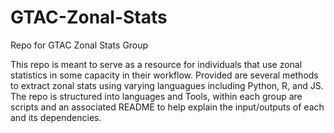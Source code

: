 # GTAC-Zonal-Stats
Repo for GTAC Zonal Stats Group

This repo is meant to serve as a resource for individuals that use zonal statistics in some capacity in their workflow.
Provided are several methods to extract zonal stats using varying languagues including Python, R, and JS.
The repo is structured into languages and Tools, within each group are scripts and an associated README to help
explain the input/outputs of each and its dependencies.


